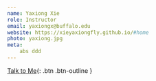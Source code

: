 ```yaml
---
name: Yaxiong Xie
role: Instructor
email: yaxiongx@buffalo.edu 
website: https://xieyaxiongfly.github.io/#home
photo: yaxiong.jpg
meta:
	abs ddd
---
```


[Talk to Me](mailto:yaxiongx@buffalo.edu){: .btn .btn-outline }
